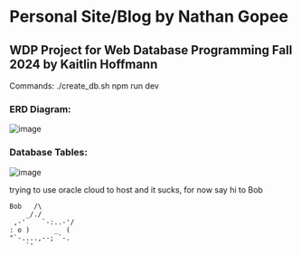 # Personal Site/Blog by Nathan Gopee
## WDP Project for Web Database Programming Fall 2024 by Kaitlin Hoffmann

Commands:
./create_db.sh
npm run dev

### ERD Diagram:

![image](https://github.com/user-attachments/assets/dfbf6cf7-22ef-4a84-bd82-062bf60397df)

### Database Tables:

![image](https://github.com/user-attachments/assets/927961af-ee7d-4831-aa19-512c56fd1c4c)


trying to use oracle cloud to host and it sucks, for now say hi to Bob

    Bob   /\
        _/./
     ,-'    `-:..-'/
    : o )      _  (
    "`-....,--; `-.
        `'
